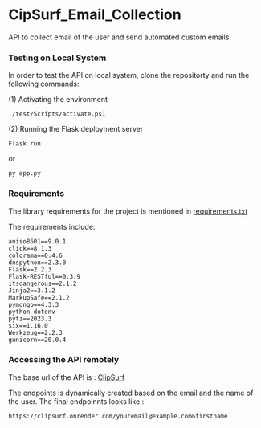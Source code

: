 # CipSurf_Email_Collection
API to collect email of the user and send automated custom emails.

### Testing on Local System

In order to test the API on local system, clone the repositorty and run the following commands:

(1) Activating the environment
```
./test/Scripts/activate.ps1 
```

(2) Running the Flask deployment server
```
Flask run 
```
or
```
py app.py
```

### Requirements

The library requirements for the project is mentioned in [requirements.txt](./requirements.txt)

The requirements include:

```
aniso8601==9.0.1
click==8.1.3
colorama==0.4.6
dnspython==2.3.0
Flask==2.2.3
Flask-RESTful==0.3.9
itsdangerous==2.1.2
Jinja2==3.1.2
MarkupSafe==2.1.2
pymongo==4.3.3
python-dotenv
pytz==2023.3
six==1.16.0
Werkzeug==2.2.3
gunicorn==20.0.4
```

### Accessing the API remotely

The base url of the API is : [ClipSurf](https://clipsurf.onrender.com)

The endpoints is dynamically created based on the email and the name of the user.
The final endpoinnts looks like :
```
https://clipsurf.onrender.com/youremail@example.com&firstname
```

